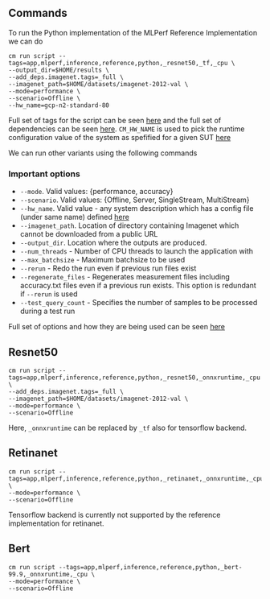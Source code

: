 ## Commands
To run the Python implementation of the MLPerf Reference Implementation we can do
``` 
cm run script --tags=app,mlperf,inference,reference,python,_resnet50,_tf,_cpu \
--output_dir=$HOME/results \
--add_deps.imagenet.tags=_full \
--imagenet_path=$HOME/datasets/imagenet-2012-val \
--mode=performance \
--scenario=Offline \
--hw_name=gcp-n2-standard-80
```

Full set of tags for the script can be seen [here](https://github.com/mlcommons/ck/blob/master/cm-mlops/script/app-mlperf-inference-vision-reference/_cm.json#L191)
and the full set of dependencies can be seen [here](https://github.com/mlcommons/ck/blob/master/cm-mlops/script/app-mlperf-inference-vision-reference/_cm.json#L5).
`CM_HW_NAME` is used to pick the runtime configuration value of the system as spefified for a given SUT [here](https://github.com/mlcommons/ck/tree/master/cm-mlops/script/get-sut-mlc-configs)
 
We can run other variants using the following commands

### Important options
* `--mode`. Valid values: {performance, accuracy}
* `--scenario`. Valid values: {Offline, Server, SingleStream, MultiStream}
* `--hw_name`. Valid value - any system description which has a config file (under same name) defined [here](https://github.com/arjunsuresh/ck/tree/master/cm-mlops/script/get-sutCM_LOADGEN_MAX_BATCHSIZE-mlc-configs/configs)
* `--imagenet_path`. Location of directory containing Imagenet which cannot be downloaded from a public URL
* `--output_dir`. Location where the outputs are produced.
* `--num_threads` - Number of CPU threads to launch the application with
* `--max_batchsize` - Maximum batchsize to be used
* `--rerun` - Redo the run even if previous run files exist
* `--regenerate_files` - Regenerates measurement files including accuracy.txt files even if a previous run exists. This option is redundant if `--rerun` is used
* `--test_query_count` - Specifies the number of samples to be processed during a test run

Full set of options and how they are being used can be seen [here](https://github.com/mlcommons/ck/blob/master/cm-mlops/script/app-mlperf-inference-vision-reference/customize.py#L6)

## Resnet50 

``` 
cm run script --tags=app,mlperf,inference,reference,python,_resnet50,_onnxruntime,_cpu \
--add_deps.imagenet.tags=_full \
--imagenet_path=$HOME/datasets/imagenet-2012-val \
--mode=performance \
--scenario=Offline
```
Here, `_onnxruntime` can be replaced by `_tf` also for tensorflow backend. 

## Retinanet 

``` 
cm run script --tags=app,mlperf,inference,reference,python,_retinanet,_onnxruntime,_cpu \
--mode=performance \
--scenario=Offline
```
Tensorflow backend is currently not supported by the reference implementation for retinanet.

## Bert

```
cm run script --tags=app,mlperf,inference,reference,python,_bert-99.9,_onnxruntime,_cpu \
--mode=performance \
--scenario=Offline
```
